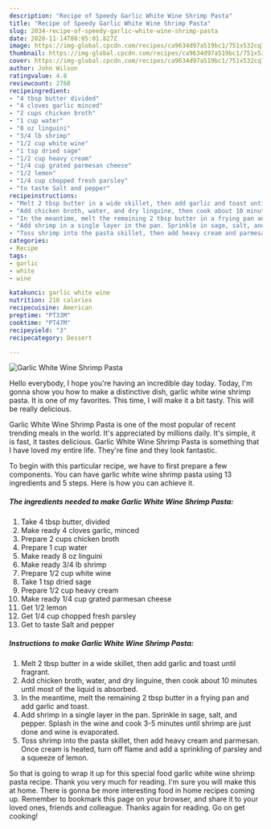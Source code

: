 ```yaml
---
description: "Recipe of Speedy Garlic White Wine Shrimp Pasta"
title: "Recipe of Speedy Garlic White Wine Shrimp Pasta"
slug: 2034-recipe-of-speedy-garlic-white-wine-shrimp-pasta
date: 2020-11-14T08:05:01.827Z
image: https://img-global.cpcdn.com/recipes/ca9634d97a519bc1/751x532cq70/garlic-white-wine-shrimp-pasta-recipe-main-photo.jpg
thumbnail: https://img-global.cpcdn.com/recipes/ca9634d97a519bc1/751x532cq70/garlic-white-wine-shrimp-pasta-recipe-main-photo.jpg
cover: https://img-global.cpcdn.com/recipes/ca9634d97a519bc1/751x532cq70/garlic-white-wine-shrimp-pasta-recipe-main-photo.jpg
author: John Wilson
ratingvalue: 4.8
reviewcount: 2768
recipeingredient:
- "4 tbsp butter divided"
- "4 cloves garlic minced"
- "2 cups chicken broth"
- "1 cup water"
- "8 oz linguini"
- "3/4 lb shrimp"
- "1/2 cup white wine"
- "1 tsp dried sage"
- "1/2 cup heavy cream"
- "1/4 cup grated parmesan cheese"
- "1/2 lemon"
- "1/4 cup chopped fresh parsley"
- "to taste Salt and pepper"
recipeinstructions:
- "Melt 2 tbsp butter in a wide skillet, then add garlic and toast until fragrant."
- "Add chicken broth, water, and dry linguine, then cook about 10 minutes until most of the liquid is absorbed."
- "In the meantime, melt the remaining 2 tbsp butter in a frying pan and add garlic and toast."
- "Add shrimp in a single layer in the pan. Sprinkle in sage, salt, and pepper. Splash in the wine and cook 3-5 minutes until shrimp are just done and wine is evaporated."
- "Toss shrimp into the pasta skillet, then add heavy cream and parmesan. Once cream is heated, turn off flame and add a sprinkling of parsley and a squeeze of lemon."
categories:
- Recipe
tags:
- garlic
- white
- wine

katakunci: garlic white wine 
nutrition: 218 calories
recipecuisine: American
preptime: "PT33M"
cooktime: "PT47M"
recipeyield: "3"
recipecategory: Dessert

---
```



![Garlic White Wine Shrimp Pasta](https://img-global.cpcdn.com/recipes/ca9634d97a519bc1/751x532cq70/garlic-white-wine-shrimp-pasta-recipe-main-photo.jpg)

Hello everybody, I hope you're having an incredible day today. Today, I'm gonna show you how to make a distinctive dish, garlic white wine shrimp pasta. It is one of my favorites. This time, I will make it a bit tasty. This will be really delicious.



Garlic White Wine Shrimp Pasta is one of the most popular of recent trending meals in the world. It's appreciated by millions daily. It's simple, it is fast, it tastes delicious. Garlic White Wine Shrimp Pasta is something that I have loved my entire life. They're fine and they look fantastic.


To begin with this particular recipe, we have to first prepare a few components. You can have garlic white wine shrimp pasta using 13 ingredients and 5 steps. Here is how you can achieve it.

<!--inarticleads1-->

##### The ingredients needed to make Garlic White Wine Shrimp Pasta:

1. Take 4 tbsp butter, divided
1. Make ready 4 cloves garlic, minced
1. Prepare 2 cups chicken broth
1. Prepare 1 cup water
1. Make ready 8 oz linguini
1. Make ready 3/4 lb shrimp
1. Prepare 1/2 cup white wine
1. Take 1 tsp dried sage
1. Prepare 1/2 cup heavy cream
1. Make ready 1/4 cup grated parmesan cheese
1. Get 1/2 lemon
1. Get 1/4 cup chopped fresh parsley
1. Get to taste Salt and pepper




<!--inarticleads2-->

##### Instructions to make Garlic White Wine Shrimp Pasta:

1. Melt 2 tbsp butter in a wide skillet, then add garlic and toast until fragrant.
1. Add chicken broth, water, and dry linguine, then cook about 10 minutes until most of the liquid is absorbed.
1. In the meantime, melt the remaining 2 tbsp butter in a frying pan and add garlic and toast.
1. Add shrimp in a single layer in the pan. Sprinkle in sage, salt, and pepper. Splash in the wine and cook 3-5 minutes until shrimp are just done and wine is evaporated.
1. Toss shrimp into the pasta skillet, then add heavy cream and parmesan. Once cream is heated, turn off flame and add a sprinkling of parsley and a squeeze of lemon.




So that is going to wrap it up for this special food garlic white wine shrimp pasta recipe. Thank you very much for reading. I'm sure you will make this at home. There is gonna be more interesting food in home recipes coming up. Remember to bookmark this page on your browser, and share it to your loved ones, friends and colleague. Thanks again for reading. Go on get cooking!
